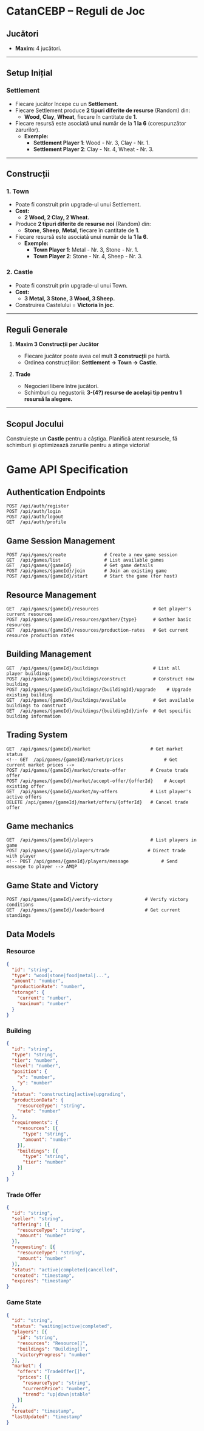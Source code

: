 # **CatanCEBP – Reguli de Joc**

## **Jucători**
- **Maxim:** 4 jucători.
---

## **Setup Inițial**
### **Settlement**
- Fiecare jucător începe cu un **Settlement**.
- Fiecare Settlement produce **2 tipuri diferite de resurse** (Random) din:  
  - **Wood**, **Clay**, **Wheat**, fiecare în cantitate de **1**.
- Fiecare resursă este asociată unui număr de la **1 la 6** (corespunzător zarurilor).  
  - **Exemple:**  
    - **Settlement Player 1**: Wood - Nr. 3, Clay - Nr. 1.  
    - **Settlement Player 2**: Clay - Nr. 4, Wheat - Nr. 3.

---

## **Construcții**

### **1. Town**
- Poate fi construit prin upgrade-ul unui Settlement.
- **Cost:**  
  - **2 Wood, 2 Clay, 2 Wheat.**
- Produce **2 tipuri diferite de resurse noi** (Random) din:  
  - **Stone**, **Sheep**, **Metal**, fiecare în cantitate de **1**.
- Fiecare resursă este asociată unui număr de la **1 la 6**.  
  - **Exemple:**  
    - **Town Player 1**: Metal - Nr. 3, Stone - Nr. 1.  
    - **Town Player 2**: Stone - Nr. 4, Sheep - Nr. 3.

### **2. Castle**
- Poate fi construit prin upgrade-ul unui Town.
- **Cost:**  
  - **3 Metal, 3 Stone, 3 Wood, 3 Sheep.**
- Construirea Castelului = **Victoria în joc**.

---

## **Reguli Generale**
1. **Maxim 3 Construcții per Jucător**
   - Fiecare jucător poate avea cel mult **3 construcții** pe hartă.
   - Ordinea construcțiilor: **Settlement → Town → Castle**.

2. **Trade**
   - Negocieri libere între jucători.
   - Schimburi cu negustorii: **3-(4?) resurse de același tip pentru 1 resursă la alegere.**

---

## **Scopul Jocului**
Construiește un **Castle** pentru a câștiga. Planifică atent resursele, fă schimburi și optimizează zarurile pentru a atinge victoria!


# Game API Specification

## Authentication Endpoints
```
POST /api/auth/register
POST /api/auth/login
POST /api/auth/logout
GET  /api/auth/profile
```

## Game Session Management
```
POST /api/games/create              # Create a new game session
GET  /api/games/list                # List available games
GET  /api/games/{gameId}            # Get game details
POST /api/games/{gameId}/join       # Join an existing game
POST /api/games/{gameId}/start      # Start the game (for host)
```

## Resource Management
```
GET  /api/games/{gameId}/resources                    # Get player's current resources
POST /api/games/{gameId}/resources/gather/{type}      # Gather basic resources
GET  /api/games/{gameId}/resources/production-rates   # Get current resource production rates
```

## Building Management
```
GET  /api/games/{gameId}/buildings                    # List all player buildings
POST /api/games/{gameId}/buildings/construct          # Construct new building
POST /api/games/{gameId}/buildings/{buildingId}/upgrade    # Upgrade existing building
GET  /api/games/{gameId}/buildings/available          # Get available buildings to construct
GET  /api/games/{gameId}/buildings/{buildingId}/info  # Get specific building information
```

## Trading System
```
GET  /api/games/{gameId}/market                      # Get market status
<!-- GET  /api/games/{gameId}/market/prices               # Get current market prices -->
POST /api/games/{gameId}/market/create-offer         # Create trade offer
POST /api/games/{gameId}/market/accept-offer/{offerId}    # Accept existing offer
GET  /api/games/{gameId}/market/my-offers            # List player's active offers
DELETE /api/games/{gameId}/market/offers/{offerId}   # Cancel trade offer
```

## Game mechanics 
```
GET  /api/games/{gameId}/players                     # List players in game
POST /api/games/{gameId}/players/trade              # Direct trade with player
<!-- POST /api/games/{gameId}/players/message            # Send message to player --> AMQP
```

## Game State and Victory
```
POST /api/games/{gameId}/verify-victory            # Verify victory conditions
GET  /api/games/{gameId}/leaderboard               # Get current standings
```

## Data Models

### Resource
```json
{
  "id": "string",
  "type": "wood|stone|food|metal|...",
  "amount": "number",
  "productionRate": "number",
  "storage": {
    "current": "number",
    "maximum": "number"
  }
}
```

### Building
```json
{
  "id": "string",
  "type": "string",
  "tier": "number",
  "level": "number",
  "position": {
    "x": "number",
    "y": "number"
  },
  "status": "constructing|active|upgrading",
  "productionData": {
    "resourceType": "string",
    "rate": "number"
  },
  "requirements": {
    "resources": [{
      "type": "string",
      "amount": "number"
    }],
    "buildings": [{
      "type": "string",
      "tier": "number"
    }]
  }
}
```

### Trade Offer
```json
{
  "id": "string",
  "seller": "string",
  "offering": [{
    "resourceType": "string",
    "amount": "number"
  }],
  "requesting": [{
    "resourceType": "string",
    "amount": "number"
  }],
  "status": "active|completed|cancelled",
  "created": "timestamp",
  "expires": "timestamp"
}
```

### Game State
```json
{
  "id": "string",
  "status": "waiting|active|completed",
  "players": [{
    "id": "string",
    "resources": "Resource[]",
    "buildings": "Building[]",
    "victoryProgress": "number"
  }],
  "market": {
    "offers": "TradeOffer[]",
    "prices": [{
      "resourceType": "string",
      "currentPrice": "number",
      "trend": "up|down|stable"
    }]
  },
  "created": "timestamp",
  "lastUpdated": "timestamp"
}
```
